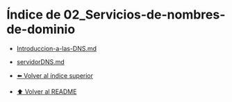 # Índice de 02_Servicios-de-nombres-de-dominio

- [Introduccion-a-las-DNS.md](Introduccion-a-las-DNS.md)
- [servidorDNS.md](servidorDNS.md)

- [⬅️ Volver al índice superior](../Index.md)
- [⬆️ Volver al README](/README.md)
